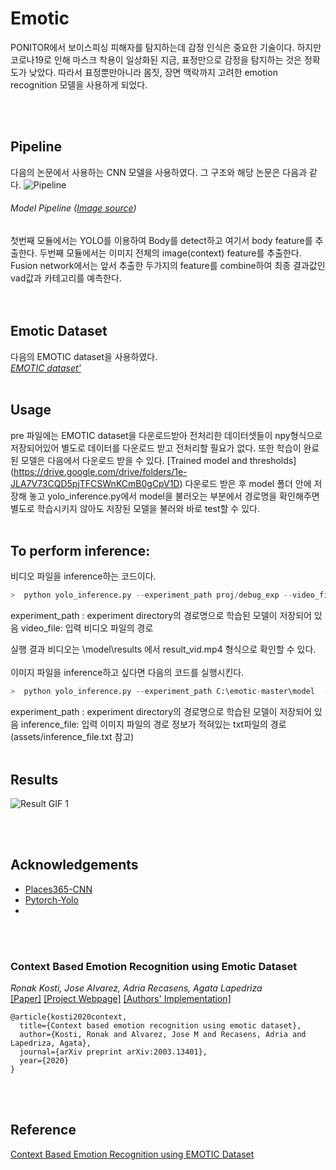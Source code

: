 # Emotic 

PONITOR에서 보이스피싱 피해자를 탐지하는데 감정 인식은 중요한 기술이다. 
하지만 코로나19로 인해 마스크 착용이 일상화된 지금, 표정만으로 감정을 탐지하는 것은 정확도가 낮았다.
따라서 표정뿐만아니라 몸짓, 장면 맥락까지 고려한 emotion recognition 모델을 사용하게 되었다. 

<br></br>
## Pipeline

다음의 논문에서 사용하는 CNN 모델을 사용하였다. 
그 구조와 해당 논문은 다음과 같다. 
![Pipeline](https://raw.githubusercontent.com/Tandon-A/emotic/master/assets/pipeline%20model.jpg "Model Pipeline") 
###### Model Pipeline ([Image source](https://arxiv.org/pdf/2003.13401.pdf))

첫번째 모듈에서는 YOLO를 이용하여 Body를 detect하고 여기서 body feature를 추출한다.
두번째 모듈에서는 이미지 전체의 image(context) feature를 추출한다.
Fusion network에서는 앞서 추출한 두가지의 feature를 combine하여 최종 결과값인 vad값과 카테고리를 예측한다.  
<br></br>
## Emotic Dataset 
다음의 EMOTIC dataset을 사용하였다.  
*[EMOTIC dataset'](https://paperswithcode.com/dataset/emotic)*
<br></br>
## Usage
pre 파일에는 EMOTIC dataset을 다운로드받아 전처리한 데이터셋들이 npy형식으로 저장되어있어 
별도로 데이터를 다운로드 받고 전처리할 필요가 없다. 
또한 학습이 완료된 모델은 다음에서 다운로드 받을 수 있다.
[Trained model and thresholds] (https://drive.google.com/drive/folders/1e-JLA7V73CQD5pjTFCSWnKCmB0gCpV1D)
다운로드 받은 후 model 폴더 안에 저장해 놓고 yolo_inference.py에서 model을 불러오는 부분에서 경로명을 확인해주면 별도로 학습시키지 않아도 저장된 모델을 불러와 바로 test할 수 있다. 
<br></br>
## To perform inference: 
비디오 파일을 inference하는 코드이다. 
```python
>  python yolo_inference.py --experiment_path proj/debug_exp --video_file C:\emotic-master\assets\video_file.mp4
```
experiment_path : experiment directory의 경로명으로 학습된 모델이 저장되어 있음
video_file: 입력 비디오 파일의 경로  

실행 결과 비디오는 
\model\results 에서 result_vid.mp4 형식으로 확인할 수 있다. 
<br></br>
이미지 파일을 inference하고 싶다면 다음의 코드를 실행시킨다. 
```python
>  python yolo_inference.py --experiment_path C:\emotic-master\model  --inference_file C:\emotic-master\assets\friends.jpg
```
experiment_path : experiment directory의 경로명으로 학습된 모델이 저장되어 있음
inference_file: 입력 이미지 파일의 경로 정보가 적혀있는 txt파일의 경로 
(assets/inference_file.txt 참고) 
<br></br>

## Results 

![Result GIF 1](https://github.com/Ponitor/Ponitor_DL/blob/main/EmotionRecognition/assets/test_result.gif "Result GIF 1")

<br></br>
## Acknowledgements

* [Places365-CNN](https://github.com/CSAILVision/places365) 
* [Pytorch-Yolo](https://github.com/eriklindernoren/PyTorch-YOLOv3)
* 
<br></br>
### Context Based Emotion Recognition using Emotic Dataset 
_Ronak Kosti, Jose Alvarez, Adria Recasens, Agata Lapedriza_ <br>
[[Paper]](https://arxiv.org/pdf/2003.13401.pdf) [[Project Webpage]](http://sunai.uoc.edu/emotic/) [[Authors' Implementation]](https://github.com/rkosti/emotic)

```
@article{kosti2020context,
  title={Context based emotion recognition using emotic dataset},
  author={Kosti, Ronak and Alvarez, Jose M and Recasens, Adria and Lapedriza, Agata},
  journal={arXiv preprint arXiv:2003.13401},
  year={2020}
}
```
<br></br>
## Reference
[Context Based Emotion Recognition using EMOTIC Dataset]([https://github.com/Tandon-A](https://paperswithcode.com/paper/context-based-emotion-recognition-using))


